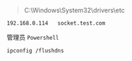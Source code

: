 > C:\Windows\System32\drivers\etc
```
192.168.0.114   socket.test.com
```

管理员 `Powershell`
```
ipconfig /flushdns
```
